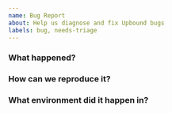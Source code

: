 ```yaml
---
name: Bug Report
about: Help us diagnose and fix Upbound bugs
labels: bug, needs-triage
---
```

<!--
Thank you for helping to improve Upbound! We use issues for bug reports and
feature requests. Please be sure to search for open issues before raising a new
one.
-->

### What happened?
<!--
Please let us know what behaviour you expected and how Upbound diverged from
that behaviour.
-->

### How can we reproduce it?
<!--
Help us to reproduce your bug as succinctly and precisely as possible. Artifacts
such as example manifests or a script that triggers the issue are highly
appreciated!
-->

### What environment did it happen in?
<!--
Include at least the relevant versions or commits of Upbound software you were
running when you encountered this bug.
-->
